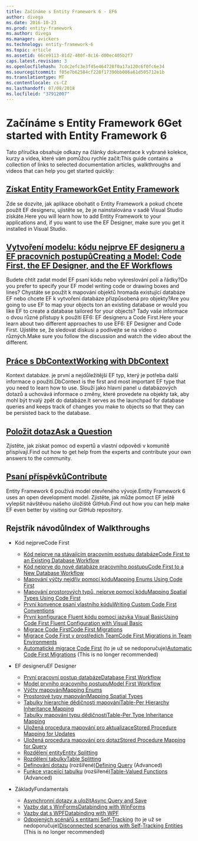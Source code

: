 ```yaml
---
title: Začínáme s Entity Framework 6 - EF6
author: divega
ms.date: 2016-10-23
ms.prod: entity-framework
ms.author: divega
ms.manager: avickers
ms.technology: entity-framework-6
ms.topic: article
ms.assetid: 66ce9113-81d2-480f-8c16-d00ec405b2f7
caps.latest.revision: 3
ms.openlocfilehash: 7cdc2efc3e3f45e464728f0a17a120c6f0fc6e34
ms.sourcegitcommit: f05e7b62584cf228f17390bb086a61d505712e1b
ms.translationtype: MT
ms.contentlocale: cs-CZ
ms.lasthandoff: 07/08/2018
ms.locfileid: "37912007"
---
```

# <a name="get-started-with-entity-framework-6"></a><span data-ttu-id="ed3f3-102">Začínáme s Entity Framework 6</span><span class="sxs-lookup"><span data-stu-id="ed3f3-102">Get started with Entity Framework 6</span></span>

<span data-ttu-id="ed3f3-103">Tato příručka obsahuje odkazy na články dokumentace k vybrané kolekce, kurzy a videa, které vám pomůžou rychle začít:</span><span class="sxs-lookup"><span data-stu-id="ed3f3-103">This guide contains a collection of links to selected documentation articles, walkthroughs and videos that can help you get started quickly:</span></span>

## <a name="get-entity-frameworkef6fundamentalsinstallmd"></a>[<span data-ttu-id="ed3f3-104">Získat Entity Framework</span><span class="sxs-lookup"><span data-stu-id="ed3f3-104">Get Entity Framework</span></span>](~/ef6/fundamentals/install.md)
<span data-ttu-id="ed3f3-105">Zde se dozvíte, jak aplikace obohatit o Entity Framework a pokud chcete použít EF designeru, ujistěte se, že je nainstalována v sadě Visual Studio získáte.</span><span class="sxs-lookup"><span data-stu-id="ed3f3-105">Here you will learn how to add Entity Framework to your applications and, if you want to use the EF Designer, make sure you get it installed in Visual Studio.</span></span>

## <a name="creating-a-model-code-first-the-ef-designer-and-the-ef-workflowsef6modelingindexmd"></a>[<span data-ttu-id="ed3f3-106">Vytvoření modelu: kódu nejprve EF designeru a EF pracovních postupů</span><span class="sxs-lookup"><span data-stu-id="ed3f3-106">Creating a Model: Code First, the EF Designer, and the EF Workflows</span></span>](~/ef6/modeling/index.md)
<span data-ttu-id="ed3f3-107">Budete chtít zadat model EF psaní kódu nebo vykreslování polí a řádky?</span><span class="sxs-lookup"><span data-stu-id="ed3f3-107">Do you prefer to specify your EF model writing code or drawing boxes and lines?</span></span>
<span data-ttu-id="ed3f3-108">Chystáte se použít k mapování objektů hromada existující databáze EF nebo chcete EF k vytvoření databáze přizpůsobená pro objekty?</span><span class="sxs-lookup"><span data-stu-id="ed3f3-108">Are you going to use EF to map your objects ton an existing database or would you like EF to create a database tailored for your objects?</span></span>
<span data-ttu-id="ed3f3-109">Tady vaše informace o dvou různé přístupy k použití EF6: EF designeru a Code First.</span><span class="sxs-lookup"><span data-stu-id="ed3f3-109">Here your learn about two different approaches to use EF6: EF Designer and Code First.</span></span>
<span data-ttu-id="ed3f3-110">Ujistěte se, že sledovat diskusi a podívejte se na video o různých.</span><span class="sxs-lookup"><span data-stu-id="ed3f3-110">Make sure you follow the discussion and watch the video about the different.</span></span>

## <a name="working-with-dbcontextef6fundamentalsworking-with-dbcontextmd"></a>[<span data-ttu-id="ed3f3-111">Práce s DbContext</span><span class="sxs-lookup"><span data-stu-id="ed3f3-111">Working with DbContext</span></span>](~/ef6/fundamentals/working-with-dbcontext.md)
<span data-ttu-id="ed3f3-112">Kontext databáze. je první a nejdůležitější EF typ, který je potřeba další informace o použití.</span><span class="sxs-lookup"><span data-stu-id="ed3f3-112">DbContext is the first and most important EF type that you need to learn how to use.</span></span> <span data-ttu-id="ed3f3-113">Slouží jako hlavní panel u databázových dotazů a uchovává informace o změny, které provedete na objekty tak, aby mohl být trvalý zpět do databáze.</span><span class="sxs-lookup"><span data-stu-id="ed3f3-113">It serves as the launchpad for database queries and keeps track of changes you make to objects so that they can be persisted back to the database.</span></span>

## <a name="ask-a-questionef6resourcesget-helpmd"></a>[<span data-ttu-id="ed3f3-114">Položit dotaz</span><span class="sxs-lookup"><span data-stu-id="ed3f3-114">Ask a Question</span></span>](~/ef6/resources/get-help.md)
<span data-ttu-id="ed3f3-115">Zjistěte, jak získat pomoc od expertů a vlastní odpovědi v komunitě přispívají.</span><span class="sxs-lookup"><span data-stu-id="ed3f3-115">Find out how to get help from the experts and contribute your own answers to the community.</span></span>

## <a name="contributehttpgithubcomaspnetentityframework6"></a>[<span data-ttu-id="ed3f3-116">Psaní příspěvků</span><span class="sxs-lookup"><span data-stu-id="ed3f3-116">Contribute</span></span>](http://github.com/aspnet/EntityFramework6/)
<span data-ttu-id="ed3f3-117">Entity Framework 6 používá model otevřeného vývoje.</span><span class="sxs-lookup"><span data-stu-id="ed3f3-117">Entity Framework 6 uses an open development model.</span></span> <span data-ttu-id="ed3f3-118">Zjistěte, jak může pomoct EF ještě vylepšit návštěvou našeho úložiště GitHub.</span><span class="sxs-lookup"><span data-stu-id="ed3f3-118">Find out how you can help make EF even better by visiting our GitHub repository.</span></span>

## <a name="index-of-walkthroughs"></a><span data-ttu-id="ed3f3-119">Rejstřík návodů</span><span class="sxs-lookup"><span data-stu-id="ed3f3-119">Index of Walkthroughs</span></span>

- <span data-ttu-id="ed3f3-120">Kód nejprve</span><span class="sxs-lookup"><span data-stu-id="ed3f3-120">Code First</span></span>
  - [<span data-ttu-id="ed3f3-121">Kód nejprve na stávajícím pracovním postupu databáze</span><span class="sxs-lookup"><span data-stu-id="ed3f3-121">Code First to an Existing Database Workflow</span></span>](~/ef6/modeling/code-first/workflows/existing-database.md)
  - [<span data-ttu-id="ed3f3-122">Kód nejprve do nové databáze pracovního postupu</span><span class="sxs-lookup"><span data-stu-id="ed3f3-122">Code First to a New Database Workflow</span></span>](~/ef6/modeling/code-first/workflows/new-database.md)
  - [<span data-ttu-id="ed3f3-123">Mapování výčty nejdřív pomocí kódu</span><span class="sxs-lookup"><span data-stu-id="ed3f3-123">Mapping Enums Using Code First</span></span>](~/ef6/modeling/code-first/data-types/enums.md)
  - [<span data-ttu-id="ed3f3-124">Mapování prostorových typů, nejprve pomocí kódu</span><span class="sxs-lookup"><span data-stu-id="ed3f3-124">Mapping Spatial Types Using Code First</span></span>](~/ef6/modeling/code-first/data-types/spatial.md)
  - [<span data-ttu-id="ed3f3-125">První konvence psaní vlastního kódu</span><span class="sxs-lookup"><span data-stu-id="ed3f3-125">Writing Custom Code First Conventions</span></span>](~/ef6/modeling/code-first/conventions/custom.md)
  - [<span data-ttu-id="ed3f3-126">První konfigurace Fluent kódu pomocí jazyka Visual Basic</span><span class="sxs-lookup"><span data-stu-id="ed3f3-126">Using Code First Fluent Configuration with Visual Basic</span></span>](~/ef6/modeling/code-first/fluent/vb.md)
  - [<span data-ttu-id="ed3f3-127">Migrace Code First</span><span class="sxs-lookup"><span data-stu-id="ed3f3-127">Code First Migrations</span></span>](~/ef6/modeling/code-first/migrations/index.md)
  - [<span data-ttu-id="ed3f3-128">Migrace Code First v prostředích Team</span><span class="sxs-lookup"><span data-stu-id="ed3f3-128">Code First Migrations in Team Environments</span></span>](~/ef6/modeling/code-first/migrations/teams.md)
  - <span data-ttu-id="ed3f3-129">[Automatické migrace Code First](~/ef6/modeling/code-first/migrations/automatic.md) (to je už se nedoporučuje)</span><span class="sxs-lookup"><span data-stu-id="ed3f3-129">[Automatic Code First Migrations](~/ef6/modeling/code-first/migrations/automatic.md) (This is no longer recommended)</span></span>

- <span data-ttu-id="ed3f3-130">EF designeru</span><span class="sxs-lookup"><span data-stu-id="ed3f3-130">EF Designer</span></span>
  - [<span data-ttu-id="ed3f3-131">První pracovní postup databáze</span><span class="sxs-lookup"><span data-stu-id="ed3f3-131">Database First Workflow</span></span>](~/ef6/modeling/designer/workflows/database-first.md)
  - [<span data-ttu-id="ed3f3-132">Model prvního pracovního postupu</span><span class="sxs-lookup"><span data-stu-id="ed3f3-132">Model First Workflow</span></span>](~/ef6/modeling/designer/workflows/model-first.md)
  - [<span data-ttu-id="ed3f3-133">Výčty mapování</span><span class="sxs-lookup"><span data-stu-id="ed3f3-133">Mapping Enums</span></span>](~/ef6/modeling/designer/data-types/enums.md)
  - [<span data-ttu-id="ed3f3-134">Prostorové typy mapování</span><span class="sxs-lookup"><span data-stu-id="ed3f3-134">Mapping Spatial Types</span></span>](~/ef6/modeling/designer/data-types/spatial.md)
  - [<span data-ttu-id="ed3f3-135">Tabulky hierarchie dědičnosti mapování</span><span class="sxs-lookup"><span data-stu-id="ed3f3-135">Table-Per Hierarchy Inheritance Mapping</span></span>](~/ef6/modeling/designer/inheritance/tph.md)
  - [<span data-ttu-id="ed3f3-136">Tabulky mapování typu dědičnosti</span><span class="sxs-lookup"><span data-stu-id="ed3f3-136">Table-Per Type Inheritance Mapping</span></span>](~/ef6/modeling/designer/inheritance/tpt.md)
  - [<span data-ttu-id="ed3f3-137">Uložená procedura mapování pro aktualizace</span><span class="sxs-lookup"><span data-stu-id="ed3f3-137">Stored Procedure Mapping for Updates</span></span>](~/ef6/modeling/designer/stored-procedures/cud.md)
  - [<span data-ttu-id="ed3f3-138">Uložená procedura mapování pro dotaz</span><span class="sxs-lookup"><span data-stu-id="ed3f3-138">Stored Procedure Mapping for Query</span></span>](~/ef6/modeling/designer/stored-procedures/query.md)
  - [<span data-ttu-id="ed3f3-139">Rozdělení entity</span><span class="sxs-lookup"><span data-stu-id="ed3f3-139">Entity Splitting</span></span>](~/ef6/modeling/designer/entity-splitting.md)
  - [<span data-ttu-id="ed3f3-140">Rozdělení tabulky</span><span class="sxs-lookup"><span data-stu-id="ed3f3-140">Table Splitting</span></span>](~/ef6/modeling/designer/table-splitting.md)
  - <span data-ttu-id="ed3f3-141">[Definování dotazu](~/ef6/modeling/designer/advanced/defining-query.md) (rozšířené)</span><span class="sxs-lookup"><span data-stu-id="ed3f3-141">[Defining Query](~/ef6/modeling/designer/advanced/defining-query.md) (Advanced)</span></span>
  - <span data-ttu-id="ed3f3-142">[Funkce vracející tabulku](~/ef6/modeling/designer/advanced/tvfs.md) (rozšířené)</span><span class="sxs-lookup"><span data-stu-id="ed3f3-142">[Table-Valued Functions](~/ef6/modeling/designer/advanced/tvfs.md) (Advanced)</span></span>

- <span data-ttu-id="ed3f3-143">Základy</span><span class="sxs-lookup"><span data-stu-id="ed3f3-143">Fundamentals</span></span>
  - [<span data-ttu-id="ed3f3-144">Asynchronní dotazy a uložit</span><span class="sxs-lookup"><span data-stu-id="ed3f3-144">Async Query and Save</span></span>](~/ef6/fundamentals/async.md)
  - [<span data-ttu-id="ed3f3-145">Vazby dat s WinForms</span><span class="sxs-lookup"><span data-stu-id="ed3f3-145">Databinding with WinForms</span></span>](~/ef6/fundamentals/databinding/winforms.md)
  - [<span data-ttu-id="ed3f3-146">Vazby dat s WPF</span><span class="sxs-lookup"><span data-stu-id="ed3f3-146">Databinding with WPF</span></span>](~/ef6/fundamentals/databinding/wpf.md)
  - <span data-ttu-id="ed3f3-147">[Odpojených scénářů s entitami Self-Tracking](~/ef6/fundamentals/disconnected-entities/self-tracking-entities/walkthrough.md) (to je už se nedoporučuje)</span><span class="sxs-lookup"><span data-stu-id="ed3f3-147">[Disconnected scenarios with Self-Tracking Entities](~/ef6/fundamentals/disconnected-entities/self-tracking-entities/walkthrough.md) (This is no longer recommended)</span></span>

